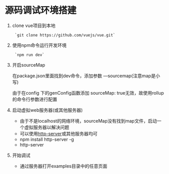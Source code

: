 # 源码调试环境搭建

1. clone vue项目到本地

		`git clone https://github.com/vuejs/vue.git`

2. 使用npm命令运行开发环境

		`npm run dev`

3. 开启sourceMap

   在package.json里面找到dev命令，添加参数 —sourcemap(注意map是小写)

   由于在config 下的genConfig函数添加 sourceMap: true无效，故使用rollup的命令行参数进行配置

3. 启动虚拟web服务器(或其他服务器)

	- 由于不是localhost的网络环境，sourceMap没有找到map文件，启动一个虚拟服务器以解决问题
	- 可以使用[http-server](https://github.com/indexzero/http-server)或其他服务器均可
	- npm install http-server -g
	- http-server

5. 开始调试
   
   - 通过服务器打开examples目录中的任意页面

